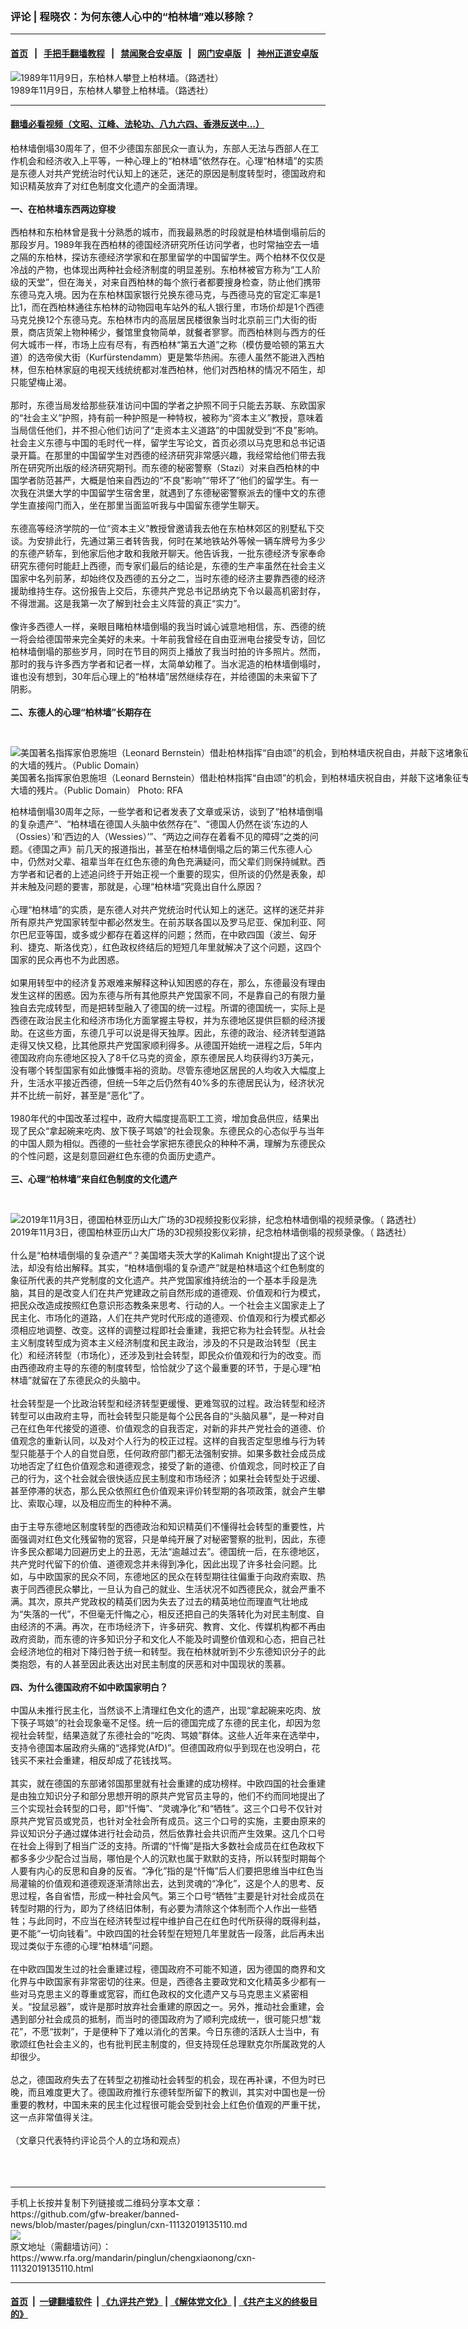 ### 评论 | 程晓农：为何东德人心中的“柏林墙”难以移除？
------------------------

#### [首页](https://github.com/gfw-breaker/banned-news/blob/master/README.md) &nbsp;&nbsp;|&nbsp;&nbsp; [手把手翻墙教程](https://github.com/gfw-breaker/guides/wiki) &nbsp;&nbsp;|&nbsp;&nbsp; [禁闻聚合安卓版](https://github.com/gfw-breaker/bn-android) &nbsp;&nbsp;|&nbsp;&nbsp; [网门安卓版](https://github.com/oGate2/oGate) &nbsp;&nbsp;|&nbsp;&nbsp; [神州正道安卓版](https://github.com/SzzdOgate/update) 



<div id="headerimg">
 <img alt="1989年11月9日，东柏林人攀登上柏林墙。（路透社） " src="https://www.rfa.org/mandarin/pinglun/wangdan/wd-11042019112911.html/reuters_109161973_024564909.jpg/@@images/5bc9e35c-d56d-4c88-b721-14338430c25f.jpeg" title="1989年11月9日，东柏林人攀登上柏林墙。（路透社） "/>
 <div id="headerimgcontents">
  <div id="headerimgcaption">
   <span>
    1989年11月9日，东柏林人攀登上柏林墙。（路透社）
   </span>
   <!-- zoomattribute -->
  </div>
  <!-- headerimgcaption -->
 </div>
 <!-- headerimagecontents -->
</div>

<hr/>


#### [翻墙必看视频（文昭、江峰、法轮功、八九六四、香港反送中...）](https://github.com/gfw-breaker/banned-news/blob/master/pages/links.md)

<div id="storytext">
 <div>
  <div class="slot_header">
  </div>
 </div>
 <p>
  柏林墙倒塌30周年了，但不少德国东部民众一直认为，东部人无法与西部人在工作机会和经济收入上平等，一种心理上的“柏林墙”依然存在。心理“柏林墙”的实质是东德人对共产党统治时代认知上的迷茫，迷茫的原因是制度转型时，德国政府和知识精英放弃了对红色制度文化遗产的全面清理。
  <br/>
  <br/>
  <b>
   一、在柏林墙东西两边穿梭
  </b>
  <br/>
  <br/>
  西柏林和东柏林曾是我十分熟悉的城市，而我最熟悉的时段就是柏林墙倒塌前后的那段岁月。1989年我在西柏林的德国经济研究所任访问学者，也时常抽空去一墙之隔的东柏林，探访东德经济学家和在那里留学的中国留学生。两个柏林不仅仅是冷战的产物，也体现出两种社会经济制度的明显差别。东柏林被官方称为“工人阶级的天堂”，但在海关，对来自西柏林的每个旅行者都要搜身检查，防止他们携带东德马克入境。因为在东柏林国家银行兑换东德马克，与西德马克的官定汇率是1比1，而在西柏林通往东柏林的动物园电车站外的私人银行里，市场价却是1个西德马克兑换12个东德马克。东柏林市内的高层居民楼很象当时北京前三门大街的街景，商店货架上物种稀少，餐馆里食物简单，就餐者寥寥。而西柏林则与西方的任何大城市一样，市场上应有尽有，有西柏林“第五大道”之称（模仿曼哈顿的第五大道）的选帝侯大街（Kurfürstendamm）更是繁华热闹。东德人虽然不能进入西柏林，但东柏林家庭的电视天线统统都对准西柏林，他们对西柏林的情况不陌生，却只能望梅止渴。
  <br/>
  <br/>
  那时，东德当局发给那些获准访问中国的学者之护照不同于只能去苏联、东欧国家的“社会主义”护照，持有前一种护照是一种特权，被称为“资本主义”教授，意味着当局信任他们，并不担心他们访问了“走资本主义道路”的中国就受到“不良”影响。社会主义东德与中国的毛时代一样，留学生写论文，首页必须以马克思和总书记语录开篇。在那里的中国留学生对西德的经济研究非常感兴趣，我经常给他们带去我所在研究所出版的经济研究期刊。而东德的秘密警察（Stazi）对来自西柏林的中国学者防范甚严，大概是怕来自西边的“不良”影响”“带坏了”他们的留学生。有一次我在洪堡大学的中国留学生宿舍里，就遇到了东德秘密警察派去的懂中文的东德学生直接闯门而入，坐在那里当面监听我与中国留东德学生聊天。
  <br/>
  <br/>
  东德高等经济学院的一位“资本主义”教授曾邀请我去他在东柏林郊区的别墅私下交谈。为安排此行，先通过第三者转告我，何时在某地铁站外等候一辆车牌号为多少的东德产轿车，到他家后他才敢和我敞开聊天。他告诉我，一批东德经济专家奉命研究东德何时能赶上西德，而专家们最后的结论是，东德的生产率虽然在社会主义国家中名列前茅，却始终仅及西德的五分之二，当时东德的经济主要靠西德的经济援助维持生存。这份报告上交后，东德共产党总书记昂纳克下令以最高机密封存，不得泄漏。这是我第一次了解到社会主义阵营的真正“实力”。
  <br/>
  <br/>
  像许多西德人一样，亲眼目睹柏林墙倒塌的我当时诚心诚意地相信，东、西德的统一将会给德国带来完全美好的未来。十年前我曾经在自由亚洲电台接受专访，回忆柏林墙倒塌的那些岁月，同时在节目的网页上播放了我当时拍的许多照片。然而，那时的我与许多西方学者和记者一样，太简单幼稚了。当水泥造的柏林墙倒塌时，谁也没有想到，30年后心理上的“柏林墙”居然继续存在，并给德国的未来留下了阴影。
  <br/>
  <br/>
  <b>
   二、东德人的心理“柏林墙”长期存在
  </b>
 </p>
 <p>
  <b>
  </b>
  <br/>
  <div class="image-inline captioned" style="width:800px;">
   <div style="width:800px;">
    <img alt="美国著名指挥家伯恩施坦（Leonard Bernstein）借赴柏林指挥“自由颂”的机会，到柏林墙庆祝自由，并敲下这堵象征专制奴役的大墙的残片。（Public Domain）" src="https://www.rfa.org/mandarin/zhuanlan/beimingfeichangshi/bm-01142019105035.html/1-leonard_bernstein_at_the_berlin_wall__1989-1481656257-960x480-ANDREAS-MEYER-SCHWICKERATH.jpg" title="美国著名指挥家伯恩施坦（Leonard Bernstein）借赴柏林指挥“自由颂”的机会，到柏林墙庆祝自由，并敲下这堵象征专制奴役的大墙的残片。（Public Domain）"/>
   </div>
   <div class="image-caption">
    <span style="width:800px;">
     美国著名指挥家伯恩施坦（Leonard Bernstein）借赴柏林指挥“自由颂”的机会，到柏林墙庆祝自由，并敲下这堵象征专制奴役的大墙的残片。（Public Domain）
    </span>
    <span class="copyright">
     Photo: RFA
    </span>
   </div>
  </div>
 </p>
 <p>
  柏林墙倒塌30周年之际，一些学者和记者发表了文章或采访，谈到了“柏林墙倒塌的复杂遗产”、“柏林墙在德国人头脑中依然存在”、“德国人仍然在谈‘东边的人（Ossies）’和‘西边的人（Wessies）’”、“两边之间存在着看不见的障碍”之类的问题。《德国之声》前几天的报道指出，甚至在柏林墙倒塌之后的第三代东德人心中，仍然对父辈、祖辈当年在红色东德的角色充满疑问，而父辈们则保持缄默。西方学者和记者的上述追问终于开始正视一个重要的现实，但所谈的仍然是表象，却并未触及问题的要害，那就是，心理“柏林墙”究竟出自什么原因？
  <br/>
  <br/>
  心理“柏林墙”的实质，是东德人对共产党统治时代认知上的迷茫。这样的迷茫并非所有原共产党国家转型中都必然发生。在前苏联各国以及罗马尼亚、保加利亚、阿尔巴尼亚等国，或多或少都存在着这样的问题；然而，在中欧四国（波兰、匈牙利、捷克、斯洛伐克），红色政权终结后的短短几年里就解决了这个问题，这四个国家的民众再也不为此困惑。
  <br/>
  <br/>
  如果用转型中的经济复苏艰难来解释这种认知困惑的存在，那么，东德最没有理由发生这样的困惑。因为东德与所有其他原共产党国家不同，不是靠自己的有限力量独自去完成转型，而是把转型融入了德国的统一过程。所谓的德国统一，实际上是西德在政治民主化和经济市场化方面掌握主导权，并为东德地区提供巨额的经济援助。在这些方面，东德几乎可以说是得天独厚。因此，东德的政治、经济转型道路走得又快又稳，比其他原共产党国家顺利得多。从德国开始统一进程之后，5年内德国政府向东德地区投入了8千亿马克的资金，原东德居民人均获得约3万美元，没有哪个转型国家有如此慷慨丰裕的资助。尽管东德地区居民的人均收入大幅度上升，生活水平接近西德，但统一5年之后仍然有40%多的东德居民认为，经济状况并不比统一前好，甚至是“恶化”了。
  <br/>
  <br/>
  1980年代的中国改革过程中，政府大幅度提高职工工资，增加食品供应，结果出现了民众“拿起碗来吃肉、放下筷子骂娘”的社会现象。东德民众的心态似乎与当年的中国人颇为相似。西德的一些社会学家把东德民众的种种不满，理解为东德民众的个性问题，这是刻意回避红色东德的负面历史遗产。
  <br/>
  <b>
   <br/>
   三、心理“柏林墙”来自红色制度的文化遗产
  </b>
 </p>
 <p>
  <b>
  </b>
  <br/>
  <div class="image-inline captioned" style="width:1024px;">
   <div style="width:1024px;">
    <img alt=" 2019年11月3日，德国柏林亚历山大广场的3D视频投影仪彩排，纪念柏林墙倒塌的视频录像。（ 路透社） " src="https://www.rfa.org/mandarin/pinglun/wangdan/wd-11042019112911.html/reuters2019-11-03t201617z_1667469560_rc1ec335e2f0jpg.jpg" title=" 2019年11月3日，德国柏林亚历山大广场的3D视频投影仪彩排，纪念柏林墙倒塌的视频录像。（ 路透社） "/>
   </div>
   <div class="image-caption">
    <span style="width:1024px;">
     2019年11月3日，德国柏林亚历山大广场的3D视频投影仪彩排，纪念柏林墙倒塌的视频录像。（ 路透社）
    </span>
    <span class="copyright">
    </span>
   </div>
  </div>
  <br/>
  什么是“柏林墙倒塌的复杂遗产”？美国塔夫茨大学的Kalimah Knight提出了这个说法，却没有给出解释。其实，“柏林墙倒塌的复杂遗产”就是柏林墙这个红色制度的象征所代表的共产党制度的文化遗产。共产党国家维持统治的一个基本手段是洗脑，其目的是改变人们在共产党建政之前自然形成的道德观、价值观和行为模式，把民众改造成按照红色意识形态教条来思考、行动的人。一个社会主义国家走上了民主化、市场化的道路，人们在共产党时代形成的道德观、价值观和行为模式都必须相应地调整、改变。这样的调整过程即社会重建，我把它称为社会转型。从社会主义制度转型成为资本主义经济制度和民主政治，涉及的不只是政治转型（民主化）和经济转型（市场化），还涉及到社会转型，即民众价值观和行为的改变。而由西德政府主导的东德的制度转型，恰恰就少了这个最重要的环节，于是心理“柏林墙”就留在了东德民众的头脑中。
  <br/>
  <br/>
  社会转型是一个比政治转型和经济转型更缓慢、更难驾驭的过程。政治转型和经济转型可以由政府主导，而社会转型只能是每个公民各自的“头脑风暴”，是一种对自己在红色年代接受的道德、价值观念的自我否定，对新的非共产党社会的道德、价值观念的重新认同，以及对个人行为的校正过程。这样的自我否定型思维与行为转型只能基于个人的自觉自愿，任何政府部门都无法强制安排。如果多数社会成员成功地否定了红色价值观念和道德观念，接受了新的道德、价值观念，同时校正了自己的行为，这个社会就会很快适应民主制度和市场经济；如果社会转型处于迟缓、甚至停滞的状态，那么民众依照红色价值观来评价转型期的各项政策，就会产生攀比、索取心理，以及相应而生的种种不满。
  <br/>
  <br/>
  由于主导东德地区制度转型的西德政治和知识精英们不懂得社会转型的重要性，片面强调对红色文化残留物的宽容，只是单纯开展了对秘密警察的批判，因此，东德许多民众都竭力回避历史上的丑恶，无法“逾越过去”。德国统一后，在东德地区，共产党时代留下的价值、道德观念并未得到净化，因此出现了许多社会问题。比如，与中欧国家的民众不同，东德地区的民众在转型期往往偏重于向政府索取、热衷于同西德民众攀比，一旦认为自己的就业、生活状况不如西德民众，就会严重不满。其次，原共产党政权的精英们因为失去了过去的精英地位而理直气壮地成为“失落的一代”，不但毫无忏悔之心，相反还把自己的失落转化为对民主制度、自由经济的不满。再次，在市场经济下，许多研究、教育、文化、传媒机构都不再由政府资助，而东德的许多知识分子和文化人不能及时调整价值观和心态，把自己社会经济地位的相对下降归咎于统一和转型。我在柏林就听到不少东德知识分子的此类抱怨，有的人甚至因此表达出对民主制度的厌恶和对中国现状的羡慕。
  <br/>
  <br/>
  <b>
   四、为什么德国政府不如中欧国家明白？
  </b>
  <br/>
  <br/>
  中国从未推行民主化，当然谈不上清理红色文化的遗产，出现“拿起碗来吃肉、放下筷子骂娘”的社会现象毫不足怪。统一后的德国完成了东德的民主化，却因为忽视社会转型，结果造就了东德社会的“吃肉、骂娘”群体。这些人近年来在选举中，支持令德国本届政府头痛的“选择党(AfD)”。但德国政府似乎到现在也没明白，花钱买不来社会重建，相反却成了花钱找骂。
  <br/>
  <br/>
  其实，就在德国的东部诸邻国那里就有社会重建的成功榜样。中欧四国的社会重建是由独立知识分子和部分思想开明的原共产党官员主导的，他们不约而同地提出了三个实现社会转型的口号，即“忏悔”、“灵魂净化”和“牺牲”。这三个口号不仅针对原共产党官员或党员，也针对全社会所有成员。这三个口号的实施，主要由原来的异议知识分子通过媒体进行社会动员，然后依靠社会共识而产生效果。这几个口号在社会上得到了相当广泛的支持。所谓的“忏悔”是指大多数社会成员在红色政权下都多多少少配合过当局，哪怕是个人的沉默也属于默默的支持，所以转型时期每个人要有内心的反思和自身的反省。“净化”指的是“忏悔”后人们要把思维当中红色当局灌输的价值观和道德观逐渐清除出去，达到灵魂的“净化”，这是个人的思考、反思过程，各自省悟，形成一种社会风气。第三个口号“牺牲”主要是针对社会成员在转型时期的行为，即为了终结旧体制，有必要为清除这个体制而个人作出一些牺牲；与此同时，不应当在经济转型过程中维护自己在红色时代所获得的既得利益，更不能“一切向钱看”。中欧四国的社会转型在短短几年里就告一段落，此后再未出现过类似于东德的心理“柏林墙”问题。
  <br/>
  <br/>
  在中欧四国发生过的社会重建过程，德国政府不可能不知道，因为德国的商界和文化界与中欧国家有非常密切的往来。但是，西德各主要政党和文化精英多少都有一些对马克思主义的尊重或宽容，而红色政权的文化遗产又与马克思主义紧密相关。“投鼠忌器”，或许是那时放弃社会重建的原因之一。另外，推动社会重建，会遇到部分社会成员的抵制，而当时的德国政府为了顺利完成统一，很可能只想“栽花”，不愿“拔刺”，于是便种下了难以消化的苦果。今日东德的活跃人士当中，有歌颂红色社会主义的，也有批判民主制度的，但支持现任总理默克尔所属政党的人却很少。
  <br/>
  <br/>
  总之，德国政府失去了在转型之初推动社会转型的机会，现在再补课，不但为时已晚，而且难度更大了。德国政府推行东德转型所留下的教训，其实对中国也是一份重要的教材，中国未来的民主化过程很可能会受到社会上红色价值观的严重干扰，这一点非常值得关注。
  <br/>
  <br/>
  （文章只代表特约评论员个人的立场和观点）
  <br/>
  <br/>
  <br/>
  <br/>
 </p>
</div>

<hr/>
手机上长按并复制下列链接或二维码分享本文章：<br/>
https://github.com/gfw-breaker/banned-news/blob/master/pages/pinglun/cxn-11132019135110.md <br/>
<a href='https://github.com/gfw-breaker/banned-news/blob/master/pages/pinglun/cxn-11132019135110.md'><img src='https://github.com/gfw-breaker/banned-news/blob/master/pages/pinglun/cxn-11132019135110.md.png'/></a> <br/>
原文地址（需翻墙访问）：https://www.rfa.org/mandarin/pinglun/chengxiaonong/cxn-11132019135110.html


------------------------
#### [首页](https://github.com/gfw-breaker/banned-news/blob/master/README.md) &nbsp;|&nbsp; [一键翻墙软件](https://github.com/gfw-breaker/nogfw/blob/master/README.md) &nbsp;| [《九评共产党》](https://github.com/gfw-breaker/9ping.md/blob/master/README.md#九评之一评共产党是什么) | [《解体党文化》](https://github.com/gfw-breaker/jtdwh.md/blob/master/README.md) | [《共产主义的终极目的》](https://github.com/gfw-breaker/gczydzjmd.md/blob/master/README.md)


<img src='http://gfw-breaker.win/banned-news/pages/pinglun/cxn-11132019135110.md' width='0px' height='0px'/>